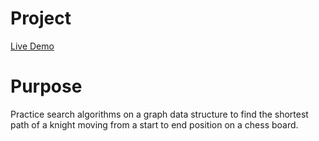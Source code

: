 # Project

[Live Demo](https://strallia.github.io/knights-travails/)

# Purpose

Practice search algorithms on a graph data structure to find the shortest path of a knight moving from a start to end position on a chess board.
